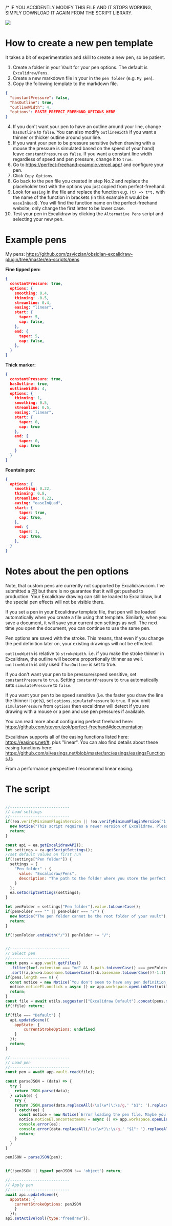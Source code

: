 /* 
IF YOU ACCIDENTLY MODIFY THIS FILE AND IT STOPS WORKING, SIMPLY DOWNLOAD IT AGAIN FROM THE SCRIPT LIBRARY.

![](https://raw.githubusercontent.com/zsviczian/obsidian-excalidraw-plugin/master/images/scripts-alternative-pens.jpg)

# How to create a new pen template
It takes a bit of experimentation and skill to create a new pen, so be patient.

1. Create a folder in your Vault for your pen options. The default is `Excalidraw/Pens`.
2. Create a new markdown file in your in the `pen folder` (e.g. `My pen`).
3. Copy the following template to the markdown file.
```json
{
  "constantPressure": false,
  "hasOutline": true,
  "outlineWidth": 4,
  "options": PASTE_PREFECT_FREEHAND_OPTIONS_HERE 
}
```
4. If you don't want your pen to have an outline around your line, change `hasOutline` to `false`. You can also modify `outlineWidth` if you want a thinner or thicker outline around your line.
5. If you want your pen to be pressure sensitive (when drawing with a mouse the pressure is simulated based on the speed of your hand) leave `constantPressure` as `false`. If you want a constant line width regardless of speed and pen pressure, change it to `true`.
6. Go to https://perfect-freehand-example.vercel.app/ and configure your pen. 
7. Click `Copy Options`.
8. Go back to the pen file you created in step No.2 and replace the placeholder text with the options you just copied from perfect-freehand.
9. Look for `easing` in the file and replace the function e.g. `(t) => t*t,` with the name of the function in brackets (in this example it would be `easeInQuad`). You will find the function name on the perfect-freehand website, only change the first letter to be lower case. 
10. Test your pen in Excalidraw by clicking the `Alternative Pens` script and selecting your new pen.

# Example pens
My pens: https://github.com/zsviczian/obsidian-excalidraw-plugin/tree/master/ea-scripts/pens

**Fine tipped pen:**
```json
{
  constantPressure: true,
  options: {
    smoothing: 0.4,
    thinning: -0.5,
    streamline: 0.4,
    easing: "linear",
    start: {
      taper: 5,
      cap: false,
    },
    end: {
      taper: 5,
      cap: false,
    },
  }
}
```

**Thick marker:**
```json
{
  constantPressure: true,
  hasOutline: true,
  outlineWidth: 4,
  options: {
    thinning: 1,
    smoothing: 0.5,
    streamline: 0.5,
    easing: "linear",
    start: {
      taper: 0,
      cap: true
    },
    end: {
      taper: 0,
      cap: true
    }
  }
}
```

**Fountain pen:**
```json
{
  options: {
    smoothing: 0.22,
    thinning: 0.8,
    streamline: 0.22,
    easing: "easeInQuad",
    start: {
      taper: true,
      cap: true,
    },
    end: {
      taper: 1,
      cap: true,
    },
  }
}
```
# Notes about the pen options

Note, that custom pens are currently not supported by Excalidraw.com. I've submitted a [PR](https://github.com/excalidraw/excalidraw/pull/6069) but there is no guarantee that it will get pushed to production. Your Excalidraw drawing can still be loaded to Excalidraw, but the special pen effects will not be visible there.

If you set a pen in your Excalidraw template file, that pen will be loaded automatically when you create a file using that template. Similarly, when you save a document, it will save your current pen settings as well. The next time you open the document, you can continue to use the same pen.

Pen options are saved with the stroke. This means, that even if you change the ped definition later on, your existing drawings will not be effected.

`outlineWidth` is relative to `strokeWidth`. i.e. if you make the stroke thinner in Excalidraw, the outline will become proportionally thinner as well. `outlineWidth` is only used if `hasOutline` is set to true.

If you don't want your pen to be pressure/speed sensitive, set `constantPressure` to `true`. Setting `constantPressure` to `true` automatically sets `simulatePressure` to `false`.

If you want your pen to be speed sensitive (i.e. the faster you draw the line the thinner it gets), set `options.simulatePressure` to `true`.  If you omit `simulatePressure` from `options` then excalidraw will detect if you are drawing with a mouse or a pen and use pen pressures if available.

You can read more about configuring perfect freehand here: https://github.com/steveruizok/perfect-freehand#documentation

Excalidraw supports all of the easing functions listed here: https://easings.net/#, plus "linear". You can also find details about these easing functions here:
https://github.com/ai/easings.net/blob/master/src/easings/easingsFunctions.ts

From a performance perspective I recommend linear easing.

# The script

```javascript */

//--------------------------
// Load settings
//--------------------------
if(!ea.verifyMinimumPluginVersion || !ea.verifyMinimumPluginVersion("1.8.8")) {
  new Notice("This script requires a newer version of Excalidraw. Please install the latest version.");
  return;
}

const api = ea.getExcalidrawAPI();
let settings = ea.getScriptSettings();
//set default values on first run
if(!settings["Pen folder"]) {
  settings = {
    "Pen folder" : {
      value: "Excalidraw/Pens",
      description: "The path to the folder where you store the perfect freehand options"
    }
  };
  ea.setScriptSettings(settings);
}

let penFolder = settings["Pen folder"].value.toLowerCase();
if(penFolder === "" || penFolder === "/") {
  new Notice("The pen folder cannot be the root folder of your vault");
  return;
}

if(!penFolder.endsWith("/")) penFolder += "/";


//--------------------------
// Select pen
//--------------------------
const pens = app.vault.getFiles()
  .filter(f=>f.extension === "md" && f.path.toLowerCase() === penFolder + f.name.toLowerCase())
  .sort((a,b)=>a.basename.toLowerCase()<b.basename.toLowerCase()?-1:1);
if(pens.length === 0) {
  const notice = new Notice(`You don't seem to have any pen definition files. Click this message to open the how-to guide.`,4000);
  notice.noticeEl.onclick = async () => app.workspace.openLinkText(utils.scriptFile.path,"","tab");
  return;
}
const file = await utils.suggester(["Excalidraw Default"].concat(pens.map(f=>(f.name.slice(0,f.name.length-3)))),["Default"].concat(pens), "Choose a pen preset, press ESC to abort");
if(!file) return;

if(file === "Default") {
  api.updateScene({
    appState: {
	    currentStrokeOptions: undefined
    }
  });
  return;
}

//--------------------------
// Load pen
//--------------------------
const pen = await app.vault.read(file);

const parseJSON = (data) => {
  try {
    return JSON.parse(data);
  } catch(e) {
	try {
	return JSON.parse(data.replaceAll(/\s(\w*)\:\s/g,' "$1": ').replaceAll(/,([^\w]*?})/gm,"$1"));
	} catch(ee) {
	  const notice = new Notice(`Error loading the pen file. Maybe you accidently copy/pasted the easing function from perfect freehand website? Check the error message in Developer Console.\n(click=dismiss, right-click=Info) `,5000);
	  notice.noticeEl.oncontextmenu = async () => app.workspace.openLinkText(utils.scriptFile.path,"","tab");
	  console.error(ee);
	  console.error(data.replaceAll(/\s(\w*)\:\s/g,' "$1": ').replaceAll(/,([^\w]*?})/gm,"$1"));
	  return;
	}
  }
}

penJSON = parseJSON(pen);


if(!penJSON || typeof penJSON !== 'object') return;

//--------------------------
// Apply pen
//--------------------------
await api.updateScene({
  appState: {
    currentStrokeOptions: penJSON
    }
  });
api.setActiveTool({type:"freedraw"});
